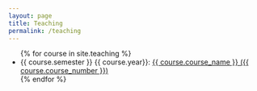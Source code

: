 ```yaml
---
layout: page
title: Teaching
permalink: /teaching
---
```


<ul>
	{% for course in site.teaching %}
	<li>
	{{ course.semester }} {{ course.year}}: <a href="{{ site.url }}{{ course.url }}/">{{ course.course_name }} ({{ course.course_number }})</a>
	</li>
	{% endfor %}
</ul>
